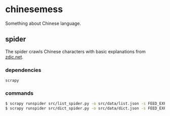 # chinesemess

Something about Chinese language.

## spider

The spider crawls Chinese characters with basic explanations from [zdic.net](http://www.zdic.net).

### dependencies

`scrapy`

### commands

```bash
$ scrapy runspider src/list_spider.py -o src/data/list.json -s FEED_EXPORT_ENCODING='utf-8'
$ scrapy runspider src/dict_spider.py -o src/data/dict.json -s FEED_EXPORT_ENCODING='utf-8'
```
